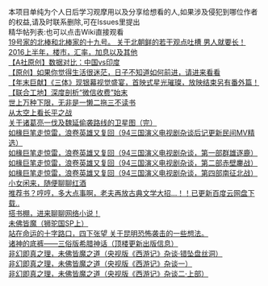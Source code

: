 本项目单纯为个人日后学习观摩用以及分享给想看的人,如果涉及侵犯到哪位作者的权益,请及时联系删除,可在Issues里提出  
精华帖列表:也可以点击Wiki直接观看  
[19号家的北棒和北棒家的十九号。 关于北朝鲜的若干观点吐槽 男人就要长！](https://github.com/wutong92120/KFQ-POST/wiki/19%E5%8F%B7%E5%AE%B6%E7%9A%84%E5%8C%97%E6%A3%92%E5%92%8C%E5%8C%97%E6%A3%92%E5%AE%B6%E7%9A%84%E5%8D%81%E4%B9%9D%E5%8F%B7%E3%80%82----%E5%85%B3%E4%BA%8E%E5%8C%97%E6%9C%9D%E9%B2%9C%E7%9A%84%E8%8B%A5%E5%B9%B2%E8%A7%82%E7%82%B9%E5%90%90%E6%A7%BD---%E7%94%B7%E4%BA%BA%E5%B0%B1%E8%A6%81%E9%95%BF%EF%BC%81)  
[2016上半年，楼市，汇率，加息以及其他](https://github.com/wutong92120/KFQ-POST/wiki/2016%E4%B8%8A%E5%8D%8A%E5%B9%B4%EF%BC%8C%E6%A5%BC%E5%B8%82%EF%BC%8C%E6%B1%87%E7%8E%87%EF%BC%8C%E5%8A%A0%E6%81%AF%E4%BB%A5%E5%8F%8A%E5%85%B6%E4%BB%96)  
[【A社原创】数据对比：中国vs印度](https://github.com/wutong92120/KFQ-POST/wiki/%E3%80%90A%E7%A4%BE%E5%8E%9F%E5%88%9B%E3%80%91%E6%95%B0%E6%8D%AE%E5%AF%B9%E6%AF%94%EF%BC%9A%E4%B8%AD%E5%9B%BDvs%E5%8D%B0%E5%BA%A6)  
[【原创】如果你觉得生活很迷茫，日子不知道如何前进，请进来看看](https://github.com/wutong92120/KFQ-POST/wiki/%E3%80%90%E5%8E%9F%E5%88%9B%E3%80%91%E5%A6%82%E6%9E%9C%E4%BD%A0%E8%A7%89%E5%BE%97%E7%94%9F%E6%B4%BB%E5%BE%88%E8%BF%B7%E8%8C%AB%EF%BC%8C%E6%97%A5%E5%AD%90%E4%B8%8D%E7%9F%A5%E9%81%93%E5%A6%82%E4%BD%95%E5%89%8D%E8%BF%9B%EF%BC%8C%E8%AF%B7%E8%BF%9B%E6%9D%A5%E7%9C%8B%E7%9C%8B)  
[【年末巨献】《三体》现银幕视觉盛宴，首映式星光璀璨，放映结束另有番外篇！](https://github.com/wutong92120/KFQ-POST/wiki/%E3%80%90%E5%B9%B4%E6%9C%AB%E5%B7%A8%E7%8C%AE%E3%80%91%E3%80%8A%E4%B8%89%E4%BD%93%E3%80%8B%E7%8E%B0%E9%93%B6%E5%B9%95%E8%A7%86%E8%A7%89%E7%9B%9B%E5%AE%B4%EF%BC%8C%E9%A6%96%E6%98%A0%E5%BC%8F%E6%98%9F%E5%85%89%E7%92%80%E7%92%A8%EF%BC%8C%E6%94%BE%E6%98%A0%E7%BB%93%E6%9D%9F%E5%8F%A6%E6%9C%89%E7%95%AA%E5%A4%96%E7%AF%87%EF%BC%81)  
[【联合工地】深度剖析“微信收费”始末](https://github.com/wutong92120/KFQ-POST/wiki/%E3%80%90%E8%81%94%E5%90%88%E5%B7%A5%E5%9C%B0%E3%80%91%E6%B7%B1%E5%BA%A6%E5%89%96%E6%9E%90%E2%80%9C%E5%BE%AE%E4%BF%A1%E6%94%B6%E8%B4%B9%E2%80%9D%E5%A7%8B%E6%9C%AB)  
[世上万种下限，无非是一懒二拖三不读书](https://github.com/wutong92120/KFQ-POST/wiki/%E4%B8%96%E4%B8%8A%E4%B8%87%E7%A7%8D%E4%B8%8B%E9%99%90%EF%BC%8C%E6%97%A0%E9%9D%9E%E6%98%AF%E4%B8%80%E6%87%92%E4%BA%8C%E6%8B%96%E4%B8%89%E4%B8%8D%E8%AF%BB%E4%B9%A6)  
[从太空上看长平之战](
https://github.com/wutong92120/KFQ-POST/wiki/%E4%BB%8E%E5%A4%AA%E7%A9%BA%E4%B8%8A%E7%9C%8B%E9%95%BF%E5%B9%B3%E4%B9%8B%E6%88%98)  
[关于诸葛亮一伐及魏延偷袭路线的卫星图（完）](
https://github.com/wutong92120/KFQ-POST/wiki/%E5%85%B3%E4%BA%8E%E8%AF%B8%E8%91%9B%E4%BA%AE%E4%B8%80%E4%BC%90%E5%8F%8A%E9%AD%8F%E5%BB%B6%E5%81%B7%E8%A2%AD%E8%B7%AF%E7%BA%BF%E7%9A%84%E5%8D%AB%E6%98%9F%E5%9B%BE%EF%BC%88%E5%AE%8C%EF%BC%89)  
[如椽巨笔走惊雷，浪卷英雄又复回（94三国演义电视剧杂谈后记更新民间MV精选）](
https://github.com/wutong92120/KFQ-POST/wiki/%E5%A6%82%E6%A4%BD%E5%B7%A8%E7%AC%94%E8%B5%B0%E6%83%8A%E9%9B%B7%EF%BC%8C%E6%B5%AA%E5%8D%B7%E8%8B%B1%E9%9B%84%E5%8F%88%E5%A4%8D%E5%9B%9E%EF%BC%8894%E4%B8%89%E5%9B%BD%E6%BC%94%E4%B9%89%E7%94%B5%E8%A7%86%E5%89%A7%E6%9D%82%E8%B0%88%E5%90%8E%E8%AE%B0%E6%9B%B4%E6%96%B0%E6%B0%91%E9%97%B4MV%E7%B2%BE%E9%80%89%EF%BC%89)  
[如椽巨笔走惊雷，浪卷英雄又复回（94三国演义电视剧杂谈，第一部群雄逐鹿）](
https://github.com/wutong92120/KFQ-POST/wiki/%E5%A6%82%E6%A4%BD%E5%B7%A8%E7%AC%94%E8%B5%B0%E6%83%8A%E9%9B%B7%EF%BC%8C%E6%B5%AA%E5%8D%B7%E8%8B%B1%E9%9B%84%E5%8F%88%E5%A4%8D%E5%9B%9E%EF%BC%8894%E4%B8%89%E5%9B%BD%E6%BC%94%E4%B9%89%E7%94%B5%E8%A7%86%E5%89%A7%E6%9D%82%E8%B0%88%EF%BC%8C%E7%AC%AC%E4%B8%80%E9%83%A8%E7%BE%A4%E9%9B%84%E9%80%90%E9%B9%BF%EF%BC%89)  
[如椽巨笔走惊雷，浪卷英雄又复回（94三国演义电视剧杂谈，第二部赤壁鏖战）](
https://github.com/wutong92120/KFQ-POST/wiki/%E5%A6%82%E6%A4%BD%E5%B7%A8%E7%AC%94%E8%B5%B0%E6%83%8A%E9%9B%B7%EF%BC%8C%E6%B5%AA%E5%8D%B7%E8%8B%B1%E9%9B%84%E5%8F%88%E5%A4%8D%E5%9B%9E%EF%BC%8894%E4%B8%89%E5%9B%BD%E6%BC%94%E4%B9%89%E7%94%B5%E8%A7%86%E5%89%A7%E6%9D%82%E8%B0%88%EF%BC%8C%E7%AC%AC%E4%BA%8C%E9%83%A8%E8%B5%A4%E5%A3%81%E9%8F%96%E6%88%98%EF%BC%89)  
[如椽巨笔走惊雷，浪卷英雄又复回（94三国演义电视剧杂谈，第四部南征北战）](
https://github.com/wutong92120/KFQ-POST/wiki/%E5%A6%82%E6%A4%BD%E5%B7%A8%E7%AC%94%E8%B5%B0%E6%83%8A%E9%9B%B7%EF%BC%8C%E6%B5%AA%E5%8D%B7%E8%8B%B1%E9%9B%84%E5%8F%88%E5%A4%8D%E5%9B%9E%EF%BC%8894%E4%B8%89%E5%9B%BD%E6%BC%94%E4%B9%89%E7%94%B5%E8%A7%86%E5%89%A7%E6%9D%82%E8%B0%88%EF%BC%8C%E7%AC%AC%E5%9B%9B%E9%83%A8%E5%8D%97%E5%BE%81%E5%8C%97%E6%88%98%EF%BC%89)  
[小女闲来，随便聊聊红酒](
https://github.com/wutong92120/KFQ-POST/wiki/%E5%B0%8F%E5%A5%B3%E9%97%B2%E6%9D%A5%EF%BC%8C%E9%9A%8F%E4%BE%BF%E8%81%8A%E8%81%8A%E7%BA%A2%E9%85%92~~)  
[推荐书？哼哼，多大点事啊，老夫再放古典文学大招…！！已更新百度云网盘下载..](
https://github.com/wutong92120/KFQ-POST/wiki/%E6%8E%A8%E8%8D%90%E4%B9%A6%EF%BC%9F%E5%93%BC%E5%93%BC%EF%BC%8C%E5%A4%9A%E5%A4%A7%E7%82%B9%E4%BA%8B%E5%95%8A%EF%BC%8C%E8%80%81%E5%A4%AB%E5%86%8D%E6%94%BE%E5%8F%A4%E5%85%B8%E6%96%87%E5%AD%A6%E5%A4%A7%E6%8B%9B%E2%80%A6%EF%BC%81%EF%BC%81%E5%B7%B2%E6%9B%B4%E6%96%B0%E7%99%BE%E5%BA%A6%E4%BA%91%E7%BD%91%E7%9B%98%E4%B8%8B%E8%BD%BD..)  
[搭书棚，进来聊聊网络小说！](
https://github.com/wutong92120/KFQ-POST/wiki/%E6%90%AD%E4%B9%A6%E6%A3%9A%EF%BC%8C%E8%BF%9B%E6%9D%A5%E8%81%8A%E8%81%8A%E7%BD%91%E7%BB%9C%E5%B0%8F%E8%AF%B4%EF%BC%81)  
[未佛皆魔（狮驼国SP上）](
https://github.com/wutong92120/KFQ-POST/wiki/%E6%9C%AA%E4%BD%9B%E7%9A%86%E9%AD%94%EF%BC%88%E7%8B%AE%E9%A9%BC%E5%9B%BDSP%E4%B8%8A%EF%BC%89)  
[站在命运的十字路口，四下张望 关于昆明恐怖袭击的一些想法。](
https://github.com/wutong92120/KFQ-POST/wiki/%E7%AB%99%E5%9C%A8%E5%91%BD%E8%BF%90%E7%9A%84%E5%8D%81%E5%AD%97%E8%B7%AF%E5%8F%A3%EF%BC%8C%E5%9B%9B%E4%B8%8B%E5%BC%A0%E6%9C%9B------%E5%85%B3%E4%BA%8E%E6%98%86%E6%98%8E%E6%81%90%E6%80%96%E8%A2%AD%E5%87%BB%E7%9A%84%E4%B8%80%E4%BA%9B%E6%83%B3%E6%B3%95%E3%80%82)  
[诸神的底裤——三俗版希腊神话（顶楼更新出版信息）](
https://github.com/wutong92120/KFQ-POST/wiki/%E8%AF%B8%E7%A5%9E%E7%9A%84%E5%BA%95%E8%A3%A4%E2%80%94%E2%80%94%E4%B8%89%E4%BF%97%E7%89%88%E5%B8%8C%E8%85%8A%E7%A5%9E%E8%AF%9D%EF%BC%88%E9%A1%B6%E6%A5%BC%E6%9B%B4%E6%96%B0%E5%87%BA%E7%89%88%E4%BF%A1%E6%81%AF%EF%BC%89)  
[非幻即真之理，未佛皆魔之道（央视版《西游记》杂谈·错坠盘丝洞）](
https://github.com/wutong92120/KFQ-POST/wiki/%E9%9D%9E%E5%B9%BB%E5%8D%B3%E7%9C%9F%E4%B9%8B%E7%90%86%EF%BC%8C%E6%9C%AA%E4%BD%9B%E7%9A%86%E9%AD%94%E4%B9%8B%E9%81%93%EF%BC%88%E5%A4%AE%E8%A7%86%E7%89%88%E3%80%8A%E8%A5%BF%E6%B8%B8%E8%AE%B0%E3%80%8B%E6%9D%82%E8%B0%88%C2%B7%E9%94%99%E5%9D%A0%E7%9B%98%E4%B8%9D%E6%B4%9E%EF%BC%89)  
[非幻即真之理，未佛皆魔之道（央视版《西游记》杂谈一）](
https://github.com/wutong92120/KFQ-POST/wiki/%E9%9D%9E%E5%B9%BB%E5%8D%B3%E7%9C%9F%E4%B9%8B%E7%90%86%EF%BC%8C%E6%9C%AA%E4%BD%9B%E7%9A%86%E9%AD%94%E4%B9%8B%E9%81%93%EF%BC%88%E5%A4%AE%E8%A7%86%E7%89%88%E3%80%8A%E8%A5%BF%E6%B8%B8%E8%AE%B0%E3%80%8B%E6%9D%82%E8%B0%88%E4%B8%80%EF%BC%89)  
[非幻即真之理，未佛皆魔之道（央视版《西游记》杂谈二·上部）](
https://github.com/wutong92120/KFQ-POST/wiki/%E9%9D%9E%E5%B9%BB%E5%8D%B3%E7%9C%9F%E4%B9%8B%E7%90%86%EF%BC%8C%E6%9C%AA%E4%BD%9B%E7%9A%86%E9%AD%94%E4%B9%8B%E9%81%93%EF%BC%88%E5%A4%AE%E8%A7%86%E7%89%88%E3%80%8A%E8%A5%BF%E6%B8%B8%E8%AE%B0%E3%80%8B%E6%9D%82%E8%B0%88%E4%BA%8C%C2%B7%E4%B8%8A%E9%83%A8%EF%BC%89)  
